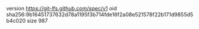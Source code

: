 version https://git-lfs.github.com/spec/v1
oid sha256:9b16451737632d78a1195f3b714fde16f2a08e521578f22b171d9855d5b4c020
size 987
